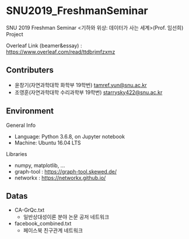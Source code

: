 # SNU2019_FreshmanSeminar
SNU 2019 Freshman Seminar <기하와 위상: 데이터가 사는 세계>(Prof. 임선희) Project

Overleaf Link (beamer&essay) : https://www.overleaf.com/read/ttdbrjmfzxmz

## Contributers
* 윤창기(자연과학대학 화학부 19학번) tamref.yun@snu.ac.kr
* 조영훈(자연과학대학 수리과학부 19학번) starrysky422@snu.ac.kr

## Environment
General Info
* Language: Python 3.6.8, on Jupyter notebook
* Machine: Ubuntu 16.04 LTS

Libraries
* numpy, matplotlib, ...
* graph-tool : https://graph-tool.skewed.de/
* networkx : https://networkx.github.io/

## Datas
* CA-GrQc.txt
  - 일반상대성이론 분야 논문 공저 네트워크
* facebook_combined.txt
  - 페이스북 친구관계 네트워크
